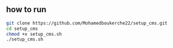 ## how to run 
```bash
git clone https://github.com/Mohamedboukerche22/setup_cms.git
cd setup_cms
chmod +x setup_cms.sh
./setup_cms.sh
```
